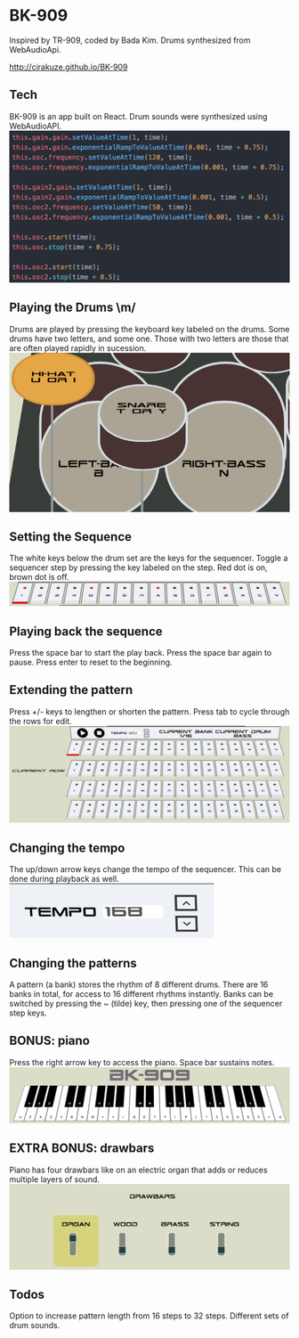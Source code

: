 # BK-909

Inspired by TR-909, coded by Bada Kim.
Drums synthesized from WebAudioApi.

http://cirakuze.github.io/BK-909

## Tech
BK-909 is an app built on React.
Drum sounds were synthesized using WebAudioAPI.
![Bass code](./app/assets/images/bassCode.png?raw=true "Bass code")

## Playing the Drums \m/
Drums are played by pressing the keyboard key labeled on the drums.
Some drums have two letters, and some one. Those with two letters are those that are often played rapidly in sucession.
![Drum keys](./app/assets/images/drumKeys.png?raw=true "Drum keys")

## Setting the Sequence
The white keys below the drum set are the keys for the sequencer.
Toggle a sequencer step by pressing the key labeled on the step.
Red dot is on, brown dot is off.
![Step keys](./app/assets/images/stepKeys.png?raw=true "Step keys")

## Playing back the sequence
Press the space bar to start the play back.
Press the space bar again to pause.
Press enter to reset to the beginning.

## Extending the pattern
Press +/- keys to lengthen or shorten the pattern.
Press tab to cycle through the rows for edit.
![Pattern Rows](./app/assets/images/patternRows.png?raw=true "Pattern Rows")

## Changing the tempo
The up/down arrow keys change the tempo of the sequencer.
This can be done during playback as well.
![Tempo change](./app/assets/images/tempoChange.png?raw=true "Tempo change")

## Changing the patterns
A pattern (a bank) stores the rhythm of 8 different drums.
There are 16 banks in total, for access to 16 different rhythms instantly.
Banks can be switched by pressing the ~ (tilde) key,
then pressing one of the sequencer step keys.

## BONUS: piano
Press the right arrow key to access the piano.
Space bar sustains notes.
![Piano Roll](./app/assets/images/pianoRoll.png?raw=true "Piano Roll")

## EXTRA BONUS: drawbars
Piano has four drawbars like on an electric organ that adds or reduces multiple layers of sound.
![Draw Bars](./app/assets/images/drawBars.png?raw=true "Draw Bars")

## Todos
Option to increase pattern length from 16 steps to 32 steps.
Different sets of drum sounds.
